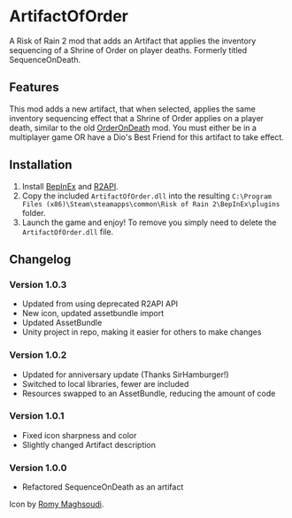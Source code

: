# ArtifactOfOrder
A Risk of Rain 2 mod that adds an Artifact that applies the inventory sequencing of a Shrine of Order on player deaths. Formerly titled SequenceOnDeath.

## Features
This mod adds a new artifact, that when selected, applies the same inventory sequencing effect that a Shrine of Order applies on a player death, similar to the old [OrderOnDeath](https://thunderstore.io/package/Kintelligence/OrderOnDeath/) mod. You must either be in a multiplayer game OR have a Dio's Best Friend for this artifact to take effect.

## Installation
1. Install [BepInEx](https://thunderstore.io/package/bbepis/BepInExPack/) and [R2API](https://thunderstore.io/package/tristanmcpherson/R2API/).
2. Copy the included `ArtifactOfOrder.dll` into the resulting `C:\Program Files (x86)\Steam\steamapps\common\Risk of Rain 2\BepInEx\plugins` folder.
3. Launch the game and enjoy! To remove you simply need to delete the `ArtifactOfOrder.dll` file.

## Changelog
### Version 1.0.3
- Updated from using deprecated R2API API
- New icon, updated assetbundle import
- Updated AssetBundle
- Unity project in repo, making it easier for others to make changes

### Version 1.0.2
- Updated for anniversary update (Thanks SirHamburger!)
- Switched to local libraries, fewer are included
- Resources swapped to an AssetBundle, reducing the amount of code

### Version 1.0.1
- Fixed icon sharpness and color
- Slightly changed Artifact description

### Version 1.0.0
- Refactored SequenceOnDeath as an artifact

Icon by [Romy Maghsoudi](https://github.com/rmaghsoudi).
